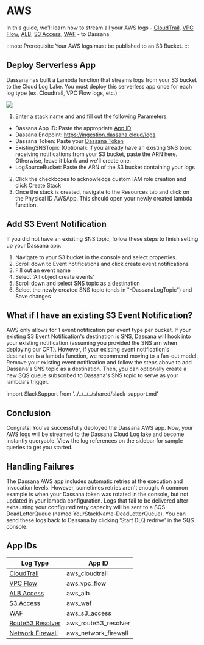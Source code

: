 # AWS

In this guide, we'll learn how to stream all your AWS logs - [CloudTrail](cloudtrail), [VPC Flow](vpc-flow), [ALB](alb), [S3 Access](s3-access), [WAF](waf) - to Dassana.

:::note Prerequisite
Your AWS logs must be published to an S3 Bucket.
:::

## Deploy Serverless App

Dassana has built a Lambda function that streams logs from your S3 bucket to the Cloud Log Lake. You must deploy this serverless app once for each log type (ex. Cloudtrail, VPC Flow logs, etc.)

[![](https://dassana-docs-assets.s3.amazonaws.com/launch-stack.svg)](https://console.aws.amazon.com/cloudformation/home?region=us-east-1#/stacks/create/review?templateURL=https://dassana-native-us-east-1.s3.amazonaws.com/template/packaged-template.yaml)

1. Enter a stack name and and fill out the following Parameters:

-   Dassana App ID: Paste the appropriate [App ID](#app-ids)
-   Dassana Endpoint: https://ingestion.dassana.cloud/logs
-   Dassana Token: Paste your [Dassana Token](https://console.dassana.dev/appStore?page=tokens)
-   ExistingSNSTopic (Optional): If you already have an existing SNS topic receiving notifications from your S3 bucket, paste the ARN here. Otherwise, leave it blank and we'll create one.
-   LogSourceBucket: Paste the ARN of the S3 bucket containing your logs

2. Click the checkboxes to acknowledge custom IAM role creation and click Create Stack
3. Once the stack is created, navigate to the Resources tab and click on the Physical ID AWSApp. This should open your newly created lambda function.

## Add S3 Event Notification

If you did not have an exisiting SNS topic, follow these steps to finish setting up your Dassana app.

1. Navigate to your S3 bucket in the console and select properties.
2. Scroll down to Event notifications and click create event notifications
3. Fill out an event name
4. Select 'All object create events'
5. Scroll down and select SNS topic as a destination
6. Select the newly created SNS topic (ends in "-DassanaLogTopic") and Save changes

## What if I have an existing S3 Event Notification?

AWS only allows for 1 event notification per event type per bucket. If your existing S3 Event Notification's destination is SNS, Dassana will hook into your existing notification (assuming you provided the SNS arn when deploying our CFT). However, if your existing event notification's destination is a lambda function, we recommend moving to a fan-out model. Remove your existing event notification and follow the steps above to add Dassana's SNS topic as a destination. Then, you can optionally create a new SQS queue subscribed to Dassana's SNS topic to serve as your lambda's trigger.

import SlackSupport from '../../../../shared/slack-support.md'

<SlackSupport />

## Conclusion

Congrats! You've successfully deployed the Dassana AWS app. Now, your AWS logs will be streamed to the Dassana Cloud Log lake and become instantly queryable. View the log references on the sidebar for sample queries to get you started.

## Handling Failures

The Dassana AWS app includes automatic retries at the execution and invocation levels. However, sometimes retries aren't enough. A common example is when your Dassana token was rotated in the console, but not updated in your lambda configuration. Logs that fail to be delivered after exhausting your configured retry capacity will be sent to a SQS DeadLetterQueue (named YourStackName-DeadLetterQueue). You can send these logs back to Dassana by clicking 'Start DLQ redrive' in the SQS console.

## App IDs

| Log Type                        | App ID               |
| ------------------------------- | -------------------- |
| [CloudTrail](cloudtrail)        | aws_cloudtrail       |
| [VPC Flow](vpc-flow)            | aws_vpc_flow         |
| [ALB Access](alb)               | aws_alb              |
| [S3 Access](s3-access)          | aws_waf              |
| [WAF](waf)                      | aws_s3_access        |
| [Route53 Resolver](r53resolver) | aws_route53_resolver |
| [Network Firewall](nfw)         | aws_network_firewall |
